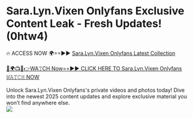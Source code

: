 # Sara.Lyn.Vixen Onlyfans Exclusive Content Leak - Fresh Updates! (0htw4)

🔥 ACCESS NOW 🌍==►► <a href="https://tinyurl.com/kvy9nzfs" rel="nofollow">Sara.Lyn.Vixen Onlyfans Latest Collection</a>
<br><br>
[🔴🌍📺📱👉WA𝚃CH Now==►► CLICK HERE TO Sara.Lyn.Vixen Onlyfans 𝚆𝙰𝚃𝙲𝙷 NOW](https://tinyurl.com/kvy9nzfs)
<br><br>
Unlock Sara.Lyn.Vixen Onlyfans's private videos and photos today! Dive into the newest 2025 content updates and explore exclusive material you won’t find anywhere else.
<br>
<a href="https://tinyurl.com/kvy9nzfs" rel="nofollow" data-target="animated-image.originalLink"><img src="https://camo.githubusercontent.com/8a4f000d20f83aca3bf7ec5f350d767afa0574a8a352519fd8cfa583a6f93a33/68747470733a2f2f692e696d6775722e636f6d2f644a486b345a712e676966" data-canonical-src="https://i.imgur.com/dJHk4Zq.gif" style="max-width: 100%; display: inline-block;" data-target="animated-image.originalImage"></a>
<br>
